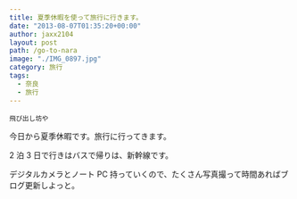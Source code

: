 ```yaml
---
title: 夏季休暇を使って旅行に行きます。
date: "2013-08-07T01:35:20+00:00"
author: jaxx2104
layout: post
path: /go-to-nara
image: "./IMG_0897.jpg"
category: 旅行
tags:
  - 奈良
  - 旅行
---
```


<small>飛び出し坊や</small>

今日から夏季休暇です。旅行に行ってきます。

2 泊 3 日で行きはバスで帰りは、新幹線です。

デジタルカメラとノート PC 持っていくので、たくさん写真撮って時間あればブログ更新しよっと。
